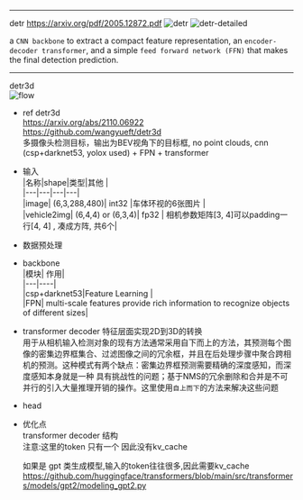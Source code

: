--------------------------   
detr https://arxiv.org/pdf/2005.12872.pdf
![detr](https://github.com/lix19937/pytorch-cookbook/assets/38753233/10aca5e6-a62e-478d-b4bd-16e1a79f1be5)
![detr-detailed](https://github.com/lix19937/pytorch-cookbook/assets/38753233/1f3a29f1-62bf-404c-b354-b42dea11caff)   

a `CNN backbone` to extract a compact feature representation, an `encoder-decoder transformer`, and a simple `feed forward network (FFN)` that makes the final detection prediction.

---------------------------   
detr3d   
![flow](https://github.com/lix19937/pytorch-cookbook/assets/38753233/3525dd0b-26c9-4e42-99eb-6cd62575d4b9)    


* ref detr3d  
https://arxiv.org/abs/2110.06922  
https://github.com/wangyueft/detr3d       
多摄像头检测目标，输出为BEV视角下的目标框, no point clouds, cnn (csp+darknet53, yolox used) +  FPN  + transformer

* 输入       
  |名称|shape|类型|其他 |    
  |---|---|---|---|     
  |image| (6,3,288,480)| int32 |车体环视的6张图片   |   
  |vehicle2img| (6,4,4) or (6,3,4)| fp32 | 相机参数矩阵[3, 4]可以padding一行[4, 4] , 凑成方阵, 共6个|     


* 数据预处理  


* backbone   
  |模块| 作用|    
  |---|----|    
  |csp+darknet53|Feature Learning |       
  |FPN| multi-scale features provide rich information to recognize objects of different sizes|         

* transformer decoder
  特征层面实现2D到3D的转换   
  用于从相机输入检测对象的现有方法通常采用自下而上的方法，其预测每个图像的密集边界框集合、过滤图像之间的冗余框，并且在后处理步骤中聚合跨相机的预测。这种模式有两个缺点：密集边界框预测需要精确的深度感知，而深度感知本身就是一种
  具有挑战性的问题；基于NMS的冗余删除和合并是不可并行的引入大量推理开销的操作。这里使用`自上而下`的方法来解决这些问题   

* head    

* 优化点   
  transformer decoder 结构  
  注意:这里的token 只有一个 因此没有kv_cache    
  
  如果是 gpt 类生成模型,输入的token往往很多,因此需要kv_cache    
  https://github.com/huggingface/transformers/blob/main/src/transformers/models/gpt2/modeling_gpt2.py  

 
